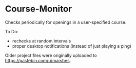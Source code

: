 # Course-Monitor
Checks periodically for openings in a user-specified course. 

To Do:
- rechecks at random intervals
- proper desktop notifications (instead of just playing a ping)


Older project files were originally uploaded to https://pastebin.com/u/marshes.
